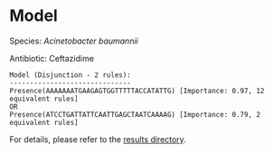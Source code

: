 
# Model

Species: *Acinetobacter baumannii*

Antibiotic: Ceftazidime

```
Model (Disjunction - 2 rules):
------------------------------
Presence(AAAAAAATGAAGAGTGGTTTTTACCATATTG) [Importance: 0.97, 12 equivalent rules]
OR
Presence(ATCCTGATTATTCAATTGAGCTAATCAAAAG) [Importance: 0.79, 2 equivalent rules]

```

For details, please refer to the [results directory](../../../../../results/scm_b/acinetobacter%20baumannii/ceftazidime/repeat_10/).

